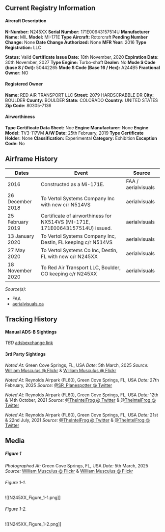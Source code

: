 ## Current Registry Information
#### Aircraft Description
**N-Number:** N245XX
**Serial Number:** 171E00643157514U
**Manufacturer Name:** MIL
**Model:** MI-171E
**Type Aircraft:** Rotorcraft
**Pending Number Change:** None
**Date Change Authorized:** None
**MFR Year:** 2016
**Type Registration:** LLC

**Status:** Valid
**Certificate Issue Date:** 18th November, 2020
**Expiration Date:** 30th November, 2027
**Type Engine:** Turbo-shaft
**Dealer:** No
**Mode S Code (base 8 / Oct):** 50442265
**Mode S Code (Base 16 / Hex):** A244B5
**Fractional Owner:** NO

#### Registered Owner
**Name:** RED AIR TRANSPORT LLC
**Street:** 2079 HARDSCRABBLE DR
**City:** BOULDER
**County:** BOULDER
**State:** COLORADO
**Country:** UNITED STATES
**Zip Code:** 80305-7136

#### Airworthiness 
**Type Certificate Data Sheet:** Noe
**Engine Manufacturer:** None
**Engine Model:** TV3-117VM
**A/W Date:** 25th February, 2019
**Type Certificate Holder:** None
**Classification:** Experimental
**Category:** Exhibition
**Exception Code:** No

## Airframe History

| **Dates**        | **Event**                                                                    | **Source**          |
| ---------------- | ---------------------------------------------------------------------------- | ------------------- |
| 2016             | Constructed as a Mi-171E.                                                    | FAA / aerialvisuals |
| 26 December 2018 | To Vertol Systems Company Inc with new c/r N514VS                            | aerialvisuals       |
| 25 February 2019 | Certificate of airworthiness for NX514VS (MI-171E, 171E00643157514U) issued. | aerialvisuals       |
| 13 January 2020  | To Vertol Systems Company Inc, Destin, FL keeping c/r N514VS                 | aerialvisuals       |
| 27 May 2020      | To Vertol Systems Co Inc, Destin, FL with new c/r N245XX                     | aerialvisuals       |
| 18 November 2020 | To Red Air Transport LLC, Boulder, CO keeping c/r N245XX                     | aerialvisuals       |
*Source(s):*
- FAA
- [aerialvisuals.ca](https://www.aerialvisuals.ca/AirframeDossier.php?Serial=194833)

## Tracking History
#### Manual ADS-B Sightings
*TBD*
[adsbexchange link](https://globe.adsbexchange.com/?icao=a244b5)

#### 3rd Party Sightings
*Noted At:* Green Cove Springs, FL, USA
*Date:* 5th March, 2025
*Source:* [William Musculus @ Flickr](https://www.flickr.com/photos/williammusculus/54403904144/in/album-72177720323545713) & [William Musculus @ Flickr](https://www.flickr.com/photos/williammusculus/54402848957/in/album-72177720323545713)

*Noted At:* Reynolds Airpark (FL60), Green Cove Springs, FL, USA
*Date:* 27th February, 2025
*Source:* [@SR_Planespotter @ Twitter](https://x.com/SR_Planespotter/status/1895214569397825793)

*Noted At:* Reynolds Airpark (FL60), Green Cove Springs, FL, USA
*Date:* 12th & 14th October, 2021
*Source:* [@TheIntelFrog @ Twitter](https://x.com/TheIntelFrog/status/1447963952047087621) & [@TheIntelFrog @ Twitter](https://x.com/TheIntelFrog/status/1448671516036673546)

*Noted At:* Reynolds Airpark (FL60), Green Cove Springs, FL, USA
*Date:* 21st & 22nd July, 2021
*Source:* [@TheIntelFrog @ Twitter](https://x.com/TheIntelFrog/status/1417851934380265477) & [@TheIntelFrog @ Twitter](https://x.com/TheIntelFrog/status/1418226048181936131)

## Media
##### Figure 1
*Photographed At:* Green Cove Springs, FL, USA
*Date:* 5th March, 2025
*Source:* [William Musculus @ Flickr](https://www.flickr.com/photos/williammusculus/54403904144/in/album-72177720323545713) & [William Musculus @ Flickr](https://www.flickr.com/photos/williammusculus/54402848957/in/album-72177720323545713)

###### Figure 1-1.
![[N245XX_Figure_1-1.png]]
###### Figure 1-2.
![[N245XX_Figure_1-2.png]]